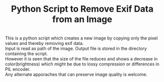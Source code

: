 <h1 align="center">Python Script to Remove Exif Data from an Image</h1><br>
This is a python script which creates a new image by copying only the pixel values and thereby removing exif data.<br>
Input is read as path of the image. Output file is stored in the directory containing the script.<br>
However it is seen that the size of the file reduces and shows a decrease in color(brightness) which might be due to lossy compression or differences in PIL encoder.<br>
Any alternate apporaches that can preserve image quality is welcome.
